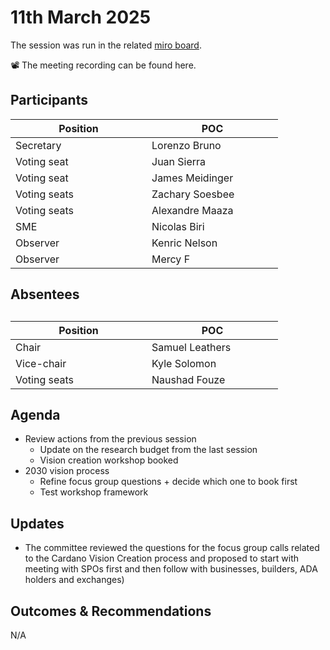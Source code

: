 # 11th March 2025

The session was run in the related [miro board](https://miro.com/app/board/uXjVKro_lxs=/).&#x20;

📽️ The meeting recording can be found here.

## Participants

<table><thead><tr><th width="202">Position</th><th width="194">POC</th></tr></thead><tbody><tr><td>Secretary</td><td>Lorenzo Bruno</td></tr><tr><td>Voting seat</td><td>Juan Sierra</td></tr><tr><td>Voting seat</td><td>James Meidinger</td></tr><tr><td>Voting seats</td><td>Zachary Soesbee</td></tr><tr><td>Voting seats</td><td>Alexandre Maaza</td></tr><tr><td>SME</td><td>Nicolas Biri</td></tr><tr><td>Observer</td><td>Kenric Nelson</td></tr><tr><td>Observer</td><td>Mercy F</td></tr></tbody></table>

## Absentees

##

<table><thead><tr><th width="202">Position</th><th width="194">POC</th></tr></thead><tbody><tr><td>Chair</td><td>Samuel Leathers</td></tr><tr><td>Vice-chair</td><td>Kyle Solomon</td></tr><tr><td>Voting seats</td><td>Naushad Fouze </td></tr></tbody></table>

## Agenda

* Review actions from the previous session
  * Update on the research budget from the last session
  * Vision creation workshop booked
* 2030 vision process
  * Refine focus group questions + decide which one to book first
  * Test workshop framework

## Updates

* The committee reviewed the questions for the focus group calls related to the Cardano Vision Creation process and proposed to start with meeting with SPOs first and then follow with businesses, builders, ADA holders and exchanges)

## Outcomes & Recommendations

N/A
